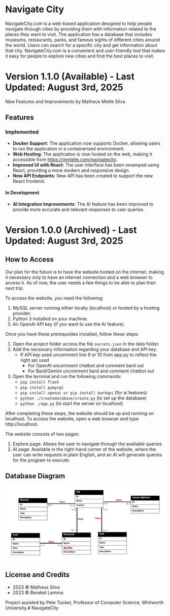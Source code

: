 # Navigate City

NavigateCity.com is a web-based application designed to help people navigate through cities by providing them with information related to the places they want to visit. The application has a database that includes museums, restaurants, parks, and famous sights of different cities around the world. Users can search for a specific city and get information about that city. NavigateCity.com is a convenient and user-friendly tool that makes it easy for people to explore new cities and find the best places to visit.

# Version 1.1.0 (Available) - Last Updated: August 3rd, 2025
New Features and Improvements by Matheus Mielle Silva
## Features
### Implemented
- **Docker Support**: The application now supports Docker, allowing users to run the application in a containerized environment.
- **Web Hosting**: The application is now hosted on the web, making it accessible from https://mmielle.com/navigatecity.
- **Improved UI with React**: The user interface has been revamped using React, providing a more modern and responsive design.
- **New API Endpoints**: New API has been created to support the new React frontend.
#### In Development
- **AI Integration Improvements**: The AI feature has been improved to provide more accurate and relevant responses to user queries.


# Version 1.0.0 (Archived) - Last Updated: August 3rd, 2025
## How to Access

Our plan for the future is to have the website hosted on the internet, making it necessary only to have an internet connection and a web browser to access it. As of now, the user needs a few things to be able to plan their next trip.

To access the website, you need the following:

1. MySQL server running either locally (localhost) or hosted by a hosting provider.
2. Python 3 installed on your machine.
3. An OpenAI API key (if you want to use the AI feature).

Once you have these prerequisites installed, follow these steps:

1. Open the project folder access the file `secrets.json` in the data folder.
2. Add the necessary information regarding your database and API key.
   - If API key used uncomment line 9 or 10 from app.py to reflect the right api used
     - For OpenAI uncomment chatbot and comment bard out
     - For Bard/Gemini uncomment bard and comment chatbot out
3. Open the terminal and run the following commands:
   - `pip install flask`
   - `pip install pymysql`
   - `pip install openai or pip install bardapi` (for ai features)
   - `python ./createdatabase/create.py` (to set up the database)
   - `python ./app.py` (to start the server on localhost)

After completing these steps, the website should be up and running on localhost. To access the website, open a web browser and type http://localhost.

The website consists of two pages:

1. Explore page: Allows the user to navigate through the available queries.
2. AI page: Available in the right-hand corner of the website, where the user can write requests in plain English, and an AI will generate queries for the program to execute.

## Database Diagram

![Database Diagram](./diagram.png)

## License and Credits

- 2023 © Matheus Silva
- 2023 © Bereket Lemma

Project assisted by Pete Tucker, Professor of Computer Science, Whitworth University.# NavigateCity
